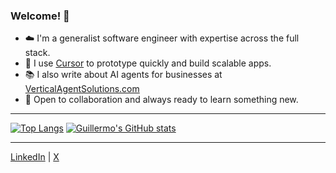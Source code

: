 ### Welcome! 👋

- ☁️ I'm a generalist software engineer with expertise across the full stack.
- 🔨 I use [Cursor](https://www.cursor.com/) to prototype quickly and build scalable apps.
- 📚 I also write about AI agents for businesses at [VerticalAgentSolutions.com](https://verticalagentsolutions.com/)  
- 🌱 Open to collaboration and always ready to learn something new.

---

[![Top Langs](https://github-readme-stats.vercel.app/api/top-langs/?username=guillearria&show_icons=true&theme=radical)](https://github.com/guillearria/)
[![Guillermo's GitHub stats](https://github-readme-stats.vercel.app/api?username=guillearria&show_icons=true&theme=radical)](https://github.com/guillearria/)

---

[LinkedIn](https://www.linkedin.com/in/guillearria/) | [X](https://x.com/arriadevoe)
